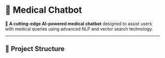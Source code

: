 # 🏥 Medical Chatbot

🚀 **A cutting-edge AI-powered medical chatbot** designed to assist users with medical queries using advanced NLP and vector search technology.

---

## 📂 Project Structure

